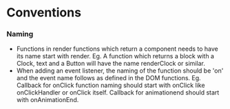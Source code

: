 # Conventions

### Naming
* Functions in render functions which return a component needs to have its name start with render. Eg. A function which returns a block with a Clock, text and a Button will have the name renderClock or similar.
* When adding an event listener, the naming of the function should be 'on' and the event name follows as defined in the DOM functions. Eg. Callback for onClick function naming should start with onClick like onClickHandler or onClick itself. Callback for animationend should start with onAnimationEnd.
